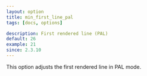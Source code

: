 ```yaml
---
layout: option
title: min_first_line_pal
tags: [docs, options]

description: First rendered line (PAL)
default: 26
example: 21
since: 2.3.10
---
```


This option adjusts the first rendered line in PAL mode.
